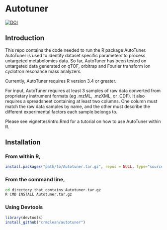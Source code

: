 # Autotuner

[![DOI](https://zenodo.org/badge/DOI/10.5281/zenodo.3270590.svg)](https://doi.org/10.5281/zenodo.3270590)

## Introduction

This repo contains the code needed to run the R package AutoTuner. AutoTuner is used to identify dataset specific parameters to process untargeted metabolomics data. So far, AutoTuner has been tested on untargeted data generated on qTOF, orbitrap and Fourier transform ion cyclotron resonance mass analyzers. 

Currently, AutoTuner requires R version 3.4 or greater. 

For input, AutoTuner requires at least 3 samples of raw data converted from proprietary instrument formats (eg .mzML, .mzXML, or .CDF). It also requires a spreadsheet containing at least two columns. One column must match the raw data samples by name, and the other must describe the different experimental factors each sample belongs to. 

Please see vignettes/intro.Rmd for a tutorial on how to use AutoTuner within R. 

## Installation

### From within R,

```r
install.packages("path/to/Autotuner.tar.gz", repos = NULL, type="source")
```

### From the command line,

```bash
cd directory_that_contains_Autotuner.tar.gz
R CMD INSTALL Autotuner.tar.gz
```

### Using Devtools

```r
library(devtools)
install_github("crmclean/autotuner")
```
